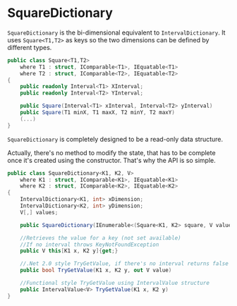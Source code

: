 # SquareDictionary
`SquareDictionary` is the bi-dimensional equivalent to `IntervalDictionary`. It uses `Square<T1,T2>` as keys so the two dimensions can be defined by different types. 

```C#
public class Square<T1,T2>
    where T1 : struct, IComparable<T1>, IEquatable<T1>
    where T2 : struct, IComparable<T2>, IEquatable<T2>
{
    public readonly Interval<T1> XInterval;
    public readonly Interval<T2> YInterval;

    public Square(Interval<T1> xInterval, Interval<T2> yInterval)
    public Square(T1 minX, T1 maxX, T2 minY, T2 maxY)
    (...)
}
```

`SquareDictionary` is completely designed to be a read-only data structure.

Actually, there's no method to modify the state, that has to be complete once it's created using the constructor. That's why the API is so simple.     

```C#
public class SquareDictionary<K1, K2, V>
    where K1 : struct, IComparable<K1>, IEquatable<K1>
    where K2 : struct, IComparable<K2>, IEquatable<K2>
{
    IntervalDictionary<K1, int> xDimension;
    IntervalDictionary<K2, int> yDimension;
    V[,] values;

    public SquareDictionary(IEnumerable<(Square<K1, K2> square, V value)> dictionary)

    //Retrieves the value for a key (not set available)
    //If no interval throws KeyNotFoundException
    public V this[K1 x, K2 y]{get;}

    //.Net 2.0 style TryGetValue, if there's no interval returns false
    public bool TryGetValue(K1 x, K2 y, out V value)

    //Functional style TryGetValue using IntervalValue structure 
    public IntervalValue<V> TryGetValue(K1 x, K2 y)
}
```